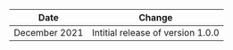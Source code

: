 | Date          | Change            |
|---------------|-------------------|
| December 2021 | Intitial release of version 1.0.0 |